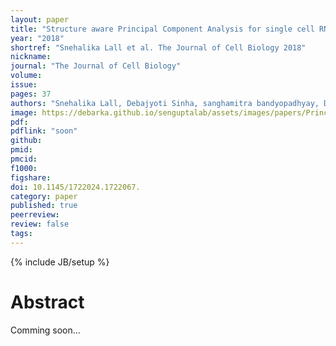 ```yaml
---
layout: paper
title: "Structure aware Principal Component Analysis for single cell RNA-seq data (In press JCB)"
year: "2018"
shortref: "Snehalika Lall et al. The Journal of Cell Biology 2018"
nickname:
journal: "The Journal of Cell Biology"
volume:
issue:
pages: 37
authors: "Snehalika Lall, Debajyoti Sinha, sanghamitra bandyopadhyay, Debarka Sengupta 2018"
image: https://debarka.github.io/senguptalab/assets/images/papers/Principal_Component_Analysis_for_single_cell_RNA-seq.png
pdf:
pdflink: "soon"
github:
pmid:
pmcid:
f1000:
figshare:
doi: 10.1145/1722024.1722067.
category: paper
published: true
peerreview:
review: false
tags:
---
```

{% include JB/setup %}


# Abstract

Comming soon...
